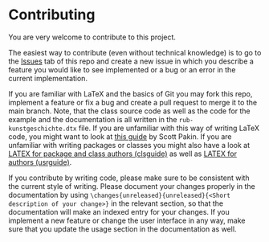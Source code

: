 # Contributing

You are very welcome to contribute to this project.

The easiest way to contribute (even without technical knowledge) is to go to the [Issues](https://github.com/rub-kgi/rub-kunstgeschichte-latex/issues) tab of this repo and create a new issue in which you describe a feature you would like to see implemented or a bug or an error in the current implementation.

If you are familiar with LaTeX and the basics of Git you may fork this repo, implement a feature or fix a bug and create a pull request to merge it to the main branch. Note, that the class source code as well as the code for the example and the documentation is all written in the `rub-kunstgeschichte.dtx` file. If you are unfamiliar with this way of writing LaTeX code, you might want to look at [this guide](https://tug.org/tugboat/tb29-2/tb92pakin.pdf#page7) by Scott Pakin. If you are unfamiliar with writing packages or classes you might also have a look at [LATEX for package and class authors (clsguide)](https://www.latex-project.org/help/documentation/clsguide.pdf) as well as [LATEX for authors (usrguide)](https://markov.htwsaar.de/tex-archive/macros/latex/base/usrguide.pdf).

If you contribute by writing code, please make sure to be consistent with the current style of writing. Please document your changes properly in the documentation by using `\changes{unreleased}{unreleased}{<Short description of your change>}` in the relevant section, so that the documentation will make an indexed entry for your changes. If you implement a new feature or change the user interface in any way, make sure that you update the usage section in the documentation as well.